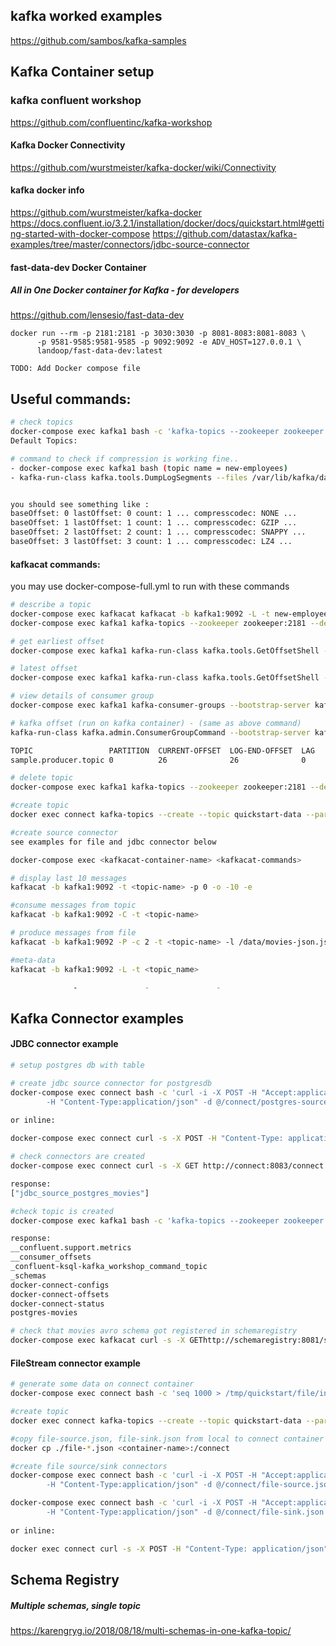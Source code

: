 ## kafka worked examples
https://github.com/sambos/kafka-samples

## Kafka Container setup
### kafka confluent workshop 
https://github.com/confluentinc/kafka-workshop


#### Kafka Docker Connectivity
https://github.com/wurstmeister/kafka-docker/wiki/Connectivity

#### kafka docker info
https://github.com/wurstmeister/kafka-docker
https://docs.confluent.io/3.2.1/installation/docker/docs/quickstart.html#getting-started-with-docker-compose
https://github.com/datastax/kafka-examples/tree/master/connectors/jdbc-source-connector


#### fast-data-dev Docker Container
##### All in One Docker container for Kafka - for developers

https://github.com/lensesio/fast-data-dev

```
docker run --rm -p 2181:2181 -p 3030:3030 -p 8081-8083:8081-8083 \
      -p 9581-9585:9581-9585 -p 9092:9092 -e ADV_HOST=127.0.0.1 \
      landoop/fast-data-dev:latest
```

```
TODO: Add Docker compose file
```


## Useful commands:

```sh
# check topics
docker-compose exec kafka1 bash -c 'kafka-topics --zookeeper zookeeper:2181 --list'
Default Topics:

# command to check if compression is working fine..
- docker-compose exec kafka1 bash (topic name = new-employees)
- kafka-run-class kafka.tools.DumpLogSegments --files /var/lib/kafka/data/new-employees-0/00000000000000000000.log --print-data-log | grep compresscodec


you should see something like :
baseOffset: 0 lastOffset: 0 count: 1 ... compresscodec: NONE ...
baseOffset: 1 lastOffset: 1 count: 1 ... compresscodec: GZIP ...
baseOffset: 2 lastOffset: 2 count: 1 ... compresscodec: SNAPPY ...
baseOffset: 3 lastOffset: 3 count: 1 ... compresscodec: LZ4 ...
```
#### kafkacat commands:

you may use docker-compose-full.yml to run with these commands

```sh
# describe a topic
docker-compose exec kafkacat kafkacat -b kafka1:9092 -L -t new-employees
docker-compose exec kafka1 kafka-topics --zookeeper zookeeper:2181 --describe --topic new-employees

# get earliest offset
docker-compose exec kafka1 kafka-run-class kafka.tools.GetOffsetShell --broker-list kafka1:9092 --topic new-employees --time -2

# latest offset
docker-compose exec kafka1 kafka-run-class kafka.tools.GetOffsetShell --broker-list kafka1:9092 --topic new-employees --time -1 --offsets 1

# view details of consumer group
docker-compose exec kafka1 kafka-consumer-groups --bootstrap-server kafka1:9092 --describe --group demo-group

# kafka offset (run on kafka container) - (same as above command)
kafka-run-class kafka.admin.ConsumerGroupCommand --bootstrap-server kafka1:9092 --group consumer-1 --describe

TOPIC                 PARTITION  CURRENT-OFFSET  LOG-END-OFFSET  LAG             CONSUMER-ID     HOST            CLIENT-ID
sample.producer.topic 0          26              26              0 

# delete topic
docker-compose exec kafka1 kafka-topics --zookeeper zookeeper:2181 --delete --topic movies-raw

#create topic
docker exec connect kafka-topics --create --topic quickstart-data --partitions 1 --replication-factor 1 --if-not-exists --zookeeper zookeeper:2181

#create source connector
see examples for file and jdbc connector below

docker-compose exec <kafkacat-container-name> <kafkacat-commands>

# display last 10 messages 
kafkacat -b kafka1:9092 -t <topic-name> -p 0 -o -10 -e

#consume messages from topic
kafkacat -b kafka1:9092 -C -t <topic-name>

# produce messages from file
kafkacat -b kafka1:9092 -P -c 2 -t <topic-name> -l /data/movies-json.js

#meta-data
kafkacat -b kafka1:9092 -L -t <topic_name>

              -               -               -

```
## Kafka Connector examples

#### JDBC connector example

```sh
# setup postgres db with table

# create jdbc source connector for postgresdb
docker-compose exec connect bash -c 'curl -i -X POST -H "Accept:application/json" \
        -H "Content-Type:application/json" -d @/connect/postgres-source.json http://localhost:8083/connectors'
        
or inline:

docker-compose exec connect curl -s -X POST -H "Content-Type: application/json" --data '{"name":"jdbc_source_postgres_movies","config":{"connector.class":"io.confluent.connect.jdbc.JdbcSourceConnector","connection.url":"jdbc:postgresql://database:5432/WORKSHOP?user=postgres&password=postgres","table.whitelist":"movies","mode":"incrementing","incrementing.column.name":"id","validate.non.null":"false","_comment":"The Kafka topic will be made up of this prefix, plus the table name  ","topic.prefix":"postgres-"}}' http://connect:8083/connectors

# check connectors are created 
docker-compose exec connect curl -s -X GET http://connect:8083/connect

response:
["jdbc_source_postgres_movies"]

#check topic is created
docker-compose exec kafka1 bash -c 'kafka-topics --zookeeper zookeeper:2181 --list'

response:
__confluent.support.metrics
__consumer_offsets
_confluent-ksql-kafka_workshop_command_topic
_schemas
docker-connect-configs
docker-connect-offsets
docker-connect-status
postgres-movies

# check that movies avro schema got registered in schemaregistry
docker-compose exec kafkacat curl -s -X GEThttp://schemaregistry:8081/subjects/postgres-movies-value/versions/latest

```

#### FileStream connector example

```sh
# generate some data on connect container
docker-compose exec connect bash -c 'seq 1000 > /tmp/quickstart/file/input.txt'

#create topic
docker exec connect kafka-topics --create --topic quickstart-data --partitions 1 --replication-factor 1 --if-not-exists --zookeeper zookeeper:2181

#copy file-source.json, file-sink.json from local to connect container
docker cp ./file-*.json <container-name>:/connect

#create file source/sink connectors
docker-compose exec connect bash -c 'curl -i -X POST -H "Accept:application/json" \
        -H "Content-Type:application/json" -d @/connect/file-source.json http://localhost:8083/connectors'

docker-compose exec connect bash -c 'curl -i -X POST -H "Accept:application/json" \
        -H "Content-Type:application/json" -d @/connect/file-sink.json http://localhost:8083/connectors'
        
or inline:

docker exec connect curl -s -X POST -H "Content-Type: application/json" --data '{"name": "quickstart-file-source", "config": {"connector.class":"org.apache.kafka.connect.file.FileStreamSourceConnector", "tasks.max":"1", "topic":"quickstart-data", "file": "/tmp/quickstart/file/input.txt"}}' http://connect:8083/connectors

```


## Schema Registry
##### Multiple schemas, single topic
https://karengryg.io/2018/08/18/multi-schemas-in-one-kafka-topic/



